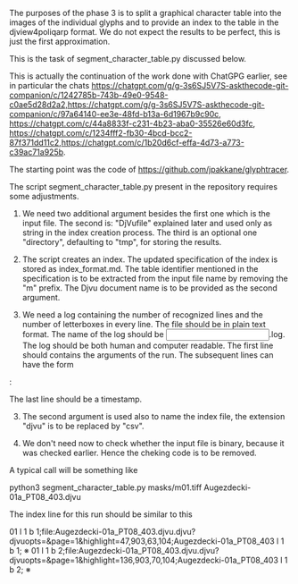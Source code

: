 
The purposes of the phase 3 is to split a graphical character table
into the images of the individual glyphs and to provide an index to
the table in the djview4poliqarp format. We do not expect the results
to be perfect, this is just the first approximation.

This is the task of segment_character_table.py discussed below.

This is actually the continuation of the work done with ChatGPG
earlier, see in particular the chats
https://chatgpt.com/g/g-3s6SJ5V7S-askthecode-git-companion/c/1242785b-743b-49e0-9548-c0ae5d28d2a2,https://chatgpt.com/g/g-3s6SJ5V7S-askthecode-git-companion/c/97a64140-ee3e-48fd-b13a-6d1967b9c90c,
https://chatgpt.com/c/44a8833f-c231-4b23-aba0-35526e60d3fc,
https://chatgpt.com/c/1234fff2-fb30-4bcd-bcc2-87f371dd11c2,https://chatgpt.com/c/1b20d6cf-effa-4d73-a773-c39ac71a925b.

The starting point was the code of https://github.com/jpakkane/glyphtracer.

The script segment_character_table.py present in the repository
requires some adjustments.

1. We need two additional argument besides the first one which is the
input file. The second is: "DjVufile" explained later and used only as
string in the index creation process. The third is an optional one
"directory", defaulting to "tmp", for storing the results. 

2. The script creates an index. The updated specification of the index
is stored as index_format.md. The table identifier mentioned in the
specification is to be extracted from the input file name by removing
the "m" prefix. The Djvu document name is to be provided as the second
argument.

3. We need a log containing the number of recognized lines and the
number of letterboxes in every line. The file should be in plain text
format. The name of the log should be <input file base name>.log.  The
log should be both human and computer readable. The first line should
contains the arguments of the run. The subsequent lines can have the
form

<line number>: <number of letterboxes>

The last line should be a timestamp.

3. The second argument is used also to name the index file, the
extension "djvu" is to be replaced by "csv".

4. We don't need now to check whether the input file is binary,
because it was checked earlier. Hence the cheking code is to be
removed.

A typical call will be something like

python3 segment_character_table.py masks/m01.tiff Augezdecki-01a_PT08_403.djvu

The index line for this run should be similar to this

01 l 1 b 1;file:Augezdecki-01a_PT08_403.djvu.djvu?djvuopts=&page=1&highlight=47,903,63,104;Augezdecki-01a_PT08_403 l 1 b 1; ※
01 l 1 b 2;file:Augezdecki-01a_PT08_403.djvu.djvu?djvuopts=&page=1&highlight=136,903,70,104;Augezdecki-01a_PT08_403 l 1 b 2; ※
